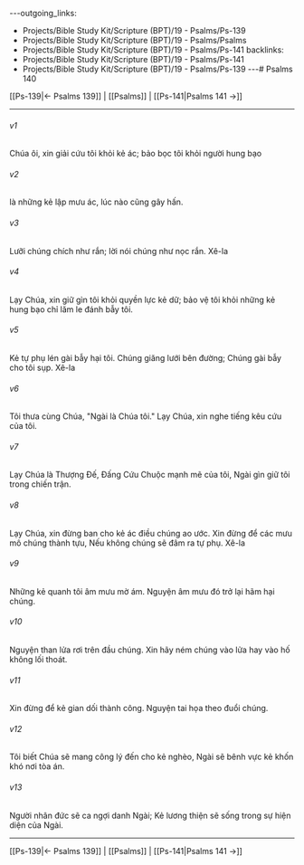 ---outgoing_links:
  - Projects/Bible Study Kit/Scripture (BPT)/19 - Psalms/Ps-139
  - Projects/Bible Study Kit/Scripture (BPT)/19 - Psalms/Psalms
  - Projects/Bible Study Kit/Scripture (BPT)/19 - Psalms/Ps-141
backlinks:
  - Projects/Bible Study Kit/Scripture (BPT)/19 - Psalms/Ps-141
  - Projects/Bible Study Kit/Scripture (BPT)/19 - Psalms/Ps-139
---# Psalms 140

[[Ps-139|← Psalms 139]] | [[Psalms]] | [[Ps-141|Psalms 141 →]]
***



###### v1 
Chúa ôi, xin giải cứu tôi khỏi kẻ ác; bảo bọc tôi khỏi người hung bạo 

###### v2 
là những kẻ lập mưu ác, lúc nào cũng gây hấn. 

###### v3 
Lưỡi chúng chích như rắn; lời nói chúng như nọc rắn. Xê-la 

###### v4 
Lạy Chúa, xin giữ gìn tôi khỏi quyền lực kẻ dữ; bảo vệ tôi khỏi những kẻ hung bạo chỉ lăm le đánh bẫy tôi. 

###### v5 
Kẻ tự phụ lén gài bẫy hại tôi. Chúng giăng lưới bên đường; Chúng gài bẫy cho tôi sụp. Xê-la 

###### v6 
Tôi thưa cùng Chúa, "Ngài là Chúa tôi." Lạy Chúa, xin nghe tiếng kêu cứu của tôi. 

###### v7 
Lạy Chúa là Thượng Đế, Đấng Cứu Chuộc mạnh mẽ của tôi, Ngài gìn giữ tôi trong chiến trận. 

###### v8 
Lạy Chúa, xin đừng ban cho kẻ ác điều chúng ao ước. Xin đừng để các mưu mô chúng thành tựu, Nếu không chúng sẽ đâm ra tự phụ. Xê-la 

###### v9 
Những kẻ quanh tôi âm mưu mờ ám. Nguyện âm mưu đó trở lại hãm hại chúng. 

###### v10 
Nguyện than lửa rơi trên đầu chúng. Xin hãy ném chúng vào lửa hay vào hố không lối thoát. 

###### v11 
Xin đừng để kẻ gian dối thành công. Nguyện tai họa theo đuổi chúng. 

###### v12 
Tôi biết Chúa sẽ mang công lý đến cho kẻ nghèo, Ngài sẽ bênh vực kẻ khốn khó nơi tòa án. 

###### v13 
Người nhân đức sẽ ca ngợi danh Ngài; Kẻ lương thiện sẽ sống trong sự hiện diện của Ngài.

***
[[Ps-139|← Psalms 139]] | [[Psalms]] | [[Ps-141|Psalms 141 →]]

